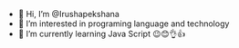 - 👋 Hi, I’m @Irushapekshana
- 👀 I’m interested in programing language and technology
- 🌱 I’m currently learning Java Script
😉😊👌👍

<!---
Irushapekshana/Irushapekshana is a ✨ special ✨ repository because its `README.md` (this file) appears on your GitHub profile.
You can click the Preview link to take a look at your changes.
--->
